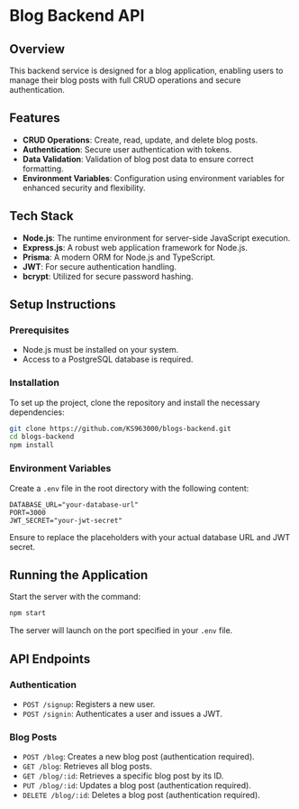 # Blog Backend API

## Overview
This backend service is designed for a blog application, enabling users to manage their blog posts with full CRUD operations and secure authentication.

## Features
- **CRUD Operations**: Create, read, update, and delete blog posts.
- **Authentication**: Secure user authentication with tokens.
- **Data Validation**: Validation of blog post data to ensure correct formatting.
- **Environment Variables**: Configuration using environment variables for enhanced security and flexibility.

## Tech Stack
- **Node.js**: The runtime environment for server-side JavaScript execution.
- **Express.js**: A robust web application framework for Node.js.
- **Prisma**: A modern ORM for Node.js and TypeScript.
- **JWT**: For secure authentication handling.
- **bcrypt**: Utilized for secure password hashing.

## Setup Instructions

### Prerequisites
- Node.js must be installed on your system.
- Access to a PostgreSQL database is required.

### Installation
To set up the project, clone the repository and install the necessary dependencies:

```bash
git clone https://github.com/KS963000/blogs-backend.git
cd blogs-backend
npm install
```

### Environment Variables

Create a `.env` file in the root directory with the following content:

```env
DATABASE_URL="your-database-url"
PORT=3000
JWT_SECRET="your-jwt-secret"
```

Ensure to replace the placeholders with your actual database URL and JWT secret.

## Running the Application

Start the server with the command:

```bash
npm start
```

The server will launch on the port specified in your `.env` file.

## API Endpoints

### Authentication
- `POST /signup`: Registers a new user.
- `POST /signin`: Authenticates a user and issues a JWT.

### Blog Posts
- `POST /blog`: Creates a new blog post (authentication required).
- `GET /blog`: Retrieves all blog posts.
- `GET /blog/:id`: Retrieves a specific blog post by its ID.
- `PUT /blog/:id`: Updates a blog post (authentication required).
- `DELETE /blog/:id`: Deletes a blog post (authentication required).